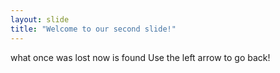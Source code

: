 ```yaml
---
layout: slide
title: "Welcome to our second slide!"
---
```

what once was lost now is found
Use the left arrow to go back!
